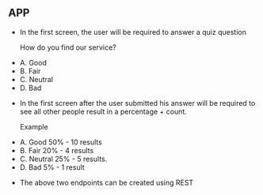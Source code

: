 ## APP

- In the first screen, the user will be required to answer a quiz question

	How do you find our service? 

* A. Good 
* B. Fair 
* C. Neutral 
* D. Bad

- In the first screen after the user submitted his answer will be required to see all other people result in a percentage + count. 

	Example 
* A. Good 50% - 10 results 
* B. Fair 20% - 4 results 
* C. Neutral 25% - 5 results. 
* D. Bad 5% - 1 result

- The above two endpoints can be created using REST 
